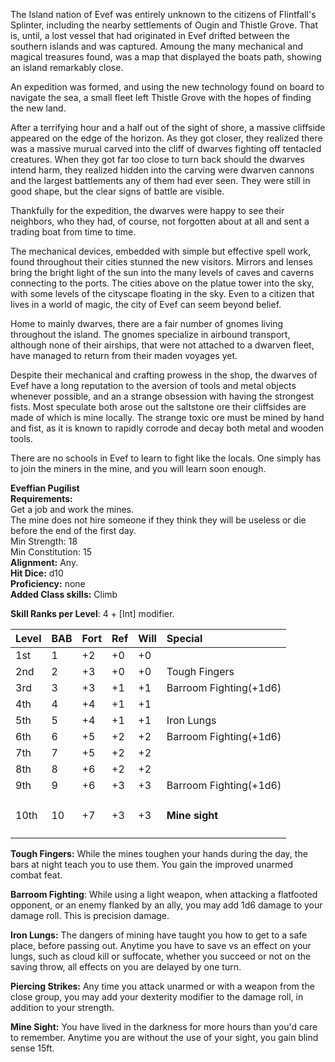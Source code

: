 The Island nation of Evef was entirely unknown to the citizens of Flintfall's Splinter, including the nearby settlements of Ougin and Thistle Grove.  That is, until, a lost vessel that had originated in Evef drifted between the southern islands and was captured.  Amoung the many mechanical and magical treasures found, was a map that displayed the boats path, showing an island remarkably close.

An expedition was formed, and using the new technology found on board to navigate the sea, a small fleet left Thistle Grove with the hopes of finding the new land.

After a terrifying hour and a half out of the sight of shore, a massive cliffside appeared on the edge of the horizon.  As they got closer, they realized there was a massive murual carved into the cliff of dwarves fighting off tentacled creatures.  When they got far too close to turn back should the dwarves intend harm, they realized hidden into the carving were dwarven cannons and the largest battlements any of them had ever seen.  They were still in good shape, but the clear signs of battle are visible.

Thankfully for the expedition, the dwarves were happy to see their neighbors, who they had, of course, not forgotten about at all and sent a trading boat from time to time.

The mechanical devices, embedded with simple but effective spell work, found throughout their cities stunned the new visitors.  Mirrors and lenses bring the bright light of the sun into the many levels of caves and caverns connecting to the ports.  The cities above on the platue tower into the sky, with some levels of the cityscape floating in the sky.  Even to a citizen that lives in a world of magic, the city of Evef can seem beyond belief.

Home to mainly dwarves, there are a fair number of gnomes living throughout the island.  The gnomes specialize in airbound transport, although none of their airships, that were not attached to a dwarven fleet, have managed to return from their maden voyages yet.

Despite their mechanical and crafting prowess in the shop, the dwarves of Evef have a long reputation to the aversion of tools and metal objects whenever possible, and an a strange obsession with having the strongest fists.   Most speculate both arose out the saltstone ore their cliffsides are made of which is mine locally. The strange toxic ore must be mined by hand and fist, as it is known to rapidly corrode and decay both metal and wooden tools.

There are no schools in Evef to learn to fight like the locals.  One simply has to join the miners in the mine, and you will learn soon enough.

**Eveffian Pugilist**  
**Requirements:**  
Get a job and work the mines.  
The mine does not hire someone if they think they will be useless or die before the end of the first day.  
Min Strength: 18  
Min Constitution: 15  
**Alignment:**  Any.  
**Hit Dice:** d10  
**Proficiency:** none  
**Added Class skills:** Climb  

**Skill Ranks per Level**: 4 + [Int] modifier.

|**Level**|**BAB**|**Fort**|**Ref**|**Will**|**Special**|
| :- | :- | :- | :- | :- | :- |
|1st|1|+2|+0|+0||
|2nd|2|+3|+0|+0|Tough Fingers|
|3rd|3|+3|+1|+1|Barroom Fighting(+1d6)|
|4th|4|+4|+1|+1||
|5th|5|+4|+1|+1|Iron Lungs|
|6th|6|+5|+2|+2|Barroom Fighting(+1d6)|
|7th|7|+5|+2|+2||
|8th|8|+6|+2|+2||
|9th|9|+6|+3|+3|Barroom Fighting(+1d6)|
|10th|10|+7|+3|+3|<h4>Mine sight</h4>|

**Tough Fingers:**   While the mines toughen your hands during the day, the bars at night teach you to use them.  You gain the improved unarmed combat feat.  

**Barroom Fighting**:  While using a light weapon, when attacking a flatfooted opponent, or an enemy flanked by an ally, you may add 1d6 damage to your damage roll.  This is precision damage.

**Iron Lungs:**  The dangers of mining have taught you how to get to a safe place, before passing out.  Anytime you have to save vs an effect on your lungs, such as cloud kill or suffocate, whether you succeed or not on the saving throw, all effects on you are delayed by one turn.

**Piercing Strikes:** Any time you attack unarmed or with a weapon from the close group, you may add your dexterity modifier to the damage roll, in addition to your strength.

**Mine Sight:**  You have lived in the darkness for more hours than you'd care to remember.  Anytime you are without the use of your sight, you gain blind sense 15ft.
